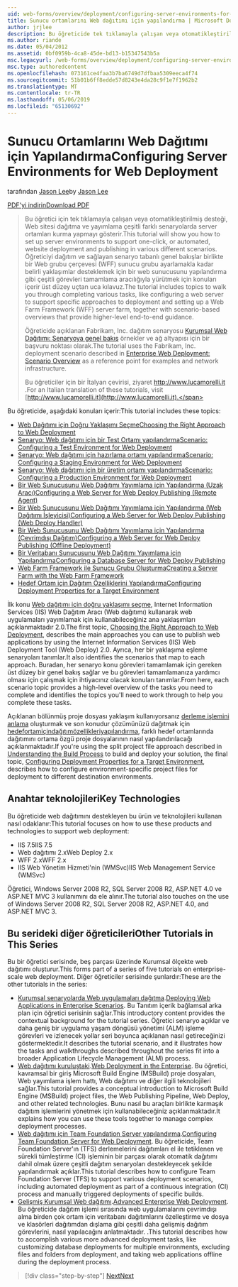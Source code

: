 ```yaml
---
uid: web-forms/overview/deployment/configuring-server-environments-for-web-deployment/configuring-server-environments-for-web-deployment
title: Sunucu ortamlarını Web dağıtımı için yapılandırma | Microsoft Docs
author: jrjlee
description: Bu öğreticide tek tıklamayla çalışan veya otomatikleştirilmiş desteği, Web sitesi dağıtımı ve yayımlama, çeşitli farklı scen server ortamları kurma gösterilecek...
ms.author: riande
ms.date: 05/04/2012
ms.assetid: 0bf0959b-4ca8-45de-bd13-b15347543b5a
msc.legacyurl: /web-forms/overview/deployment/configuring-server-environments-for-web-deployment/configuring-server-environments-for-web-deployment
msc.type: authoredcontent
ms.openlocfilehash: 073161ce4faa3b7ba6749d7dfbaa5309eeca4f74
ms.sourcegitcommit: 51b01b6ff8edde57d8243e4da28c9f1e7f1962b2
ms.translationtype: MT
ms.contentlocale: tr-TR
ms.lasthandoff: 05/06/2019
ms.locfileid: "65130692"
---
```

# <a name="configuring-server-environments-for-web-deployment"></a><span data-ttu-id="567c3-103">Sunucu Ortamlarını Web Dağıtımı için Yapılandırma</span><span class="sxs-lookup"><span data-stu-id="567c3-103">Configuring Server Environments for Web Deployment</span></span>

<span data-ttu-id="567c3-104">tarafından [Jason Lee](https://github.com/jrjlee)</span><span class="sxs-lookup"><span data-stu-id="567c3-104">by [Jason Lee](https://github.com/jrjlee)</span></span>

[<span data-ttu-id="567c3-105">PDF'yi indirin</span><span class="sxs-lookup"><span data-stu-id="567c3-105">Download PDF</span></span>](https://msdnshared.blob.core.windows.net/media/MSDNBlogsFS/prod.evol.blogs.msdn.com/CommunityServer.Blogs.Components.WeblogFiles/00/00/00/63/56/8130.DeployingWebAppsInEnterpriseScenarios.pdf)

> <span data-ttu-id="567c3-106">Bu öğretici için tek tıklamayla çalışan veya otomatikleştirilmiş desteği, Web sitesi dağıtma ve yayımlama çeşitli farklı senaryolarda server ortamları kurma yapmayı gösterir.</span><span class="sxs-lookup"><span data-stu-id="567c3-106">This tutorial will show you how to set up server environments to support one-click, or automated, website deployment and publishing in various different scenarios.</span></span> <span data-ttu-id="567c3-107">Öğreticiyi dağıtım ve sağlayan senaryo tabanlı genel bakışlar birlikte bir Web grubu çerçevesi (WFF) sunucu grubu ayarlamakla kadar belirli yaklaşımlar desteklemek için bir web sunucusunu yapılandırma gibi çeşitli görevleri tamamlama aracılığıyla yürütmek için konuları içerir üst düzey uçtan uca kılavuz.</span><span class="sxs-lookup"><span data-stu-id="567c3-107">The tutorial includes topics to walk you through completing various tasks, like configuring a web server to support specific approaches to deployment and setting up a Web Farm Framework (WFF) server farm, together with scenario-based overviews that provide higher-level end-to-end guidance.</span></span>
> 
> <span data-ttu-id="567c3-108">Öğreticide açıklanan Fabrikam, Inc. dağıtım senaryosu [Kurumsal Web Dağıtımı: Senaryoya genel bakış](../deploying-web-applications-in-enterprise-scenarios/enterprise-web-deployment-scenario-overview.md) örnekler ve ağ altyapısı için bir başvuru noktası olarak.</span><span class="sxs-lookup"><span data-stu-id="567c3-108">The tutorial uses the Fabrikam, Inc. deployment scenario described in [Enterprise Web Deployment: Scenario Overview](../deploying-web-applications-in-enterprise-scenarios/enterprise-web-deployment-scenario-overview.md) as a reference point for examples and network infrastructure.</span></span>
> 
> <span data-ttu-id="567c3-109">Bu öğreticiler için bir İtalyan çevirisi, ziyaret [ http://www.lucamorelli.it ](http://www.lucamorelli.it).</span><span class="sxs-lookup"><span data-stu-id="567c3-109">For an Italian translation of these tutorials, visit [http://www.lucamorelli.it](http://www.lucamorelli.it).</span></span>

<span data-ttu-id="567c3-110">Bu öğreticide, aşağıdaki konuları içerir:</span><span class="sxs-lookup"><span data-stu-id="567c3-110">This tutorial includes these topics:</span></span>

- [<span data-ttu-id="567c3-111">Web Dağıtımı için Doğru Yaklaşımı Seçme</span><span class="sxs-lookup"><span data-stu-id="567c3-111">Choosing the Right Approach to Web Deployment</span></span>](choosing-the-right-approach-to-web-deployment.md)
- [<span data-ttu-id="567c3-112">Senaryo: Web dağıtımı için bir Test Ortamı yapılandırma</span><span class="sxs-lookup"><span data-stu-id="567c3-112">Scenario: Configuring a Test Environment for Web Deployment</span></span>](scenario-configuring-a-test-environment-for-web-deployment.md)
- [<span data-ttu-id="567c3-113">Senaryo: Web dağıtımı için hazırlama ortamı yapılandırma</span><span class="sxs-lookup"><span data-stu-id="567c3-113">Scenario: Configuring a Staging Environment for Web Deployment</span></span>](scenario-configuring-a-staging-environment-for-web-deployment.md)
- [<span data-ttu-id="567c3-114">Senaryo: Web dağıtımı için bir üretim ortamı yapılandırma</span><span class="sxs-lookup"><span data-stu-id="567c3-114">Scenario: Configuring a Production Environment for Web Deployment</span></span>](scenario-configuring-a-production-environment-for-web-deployment.md)
- [<span data-ttu-id="567c3-115">Bir Web Sunucusunu Web Dağıtımı Yayımlama için Yapılandırma (Uzak Aracı)</span><span class="sxs-lookup"><span data-stu-id="567c3-115">Configuring a Web Server for Web Deploy Publishing (Remote Agent)</span></span>](configuring-a-web-server-for-web-deploy-publishing-remote-agent.md)
- [<span data-ttu-id="567c3-116">Bir Web Sunucusunu Web Dağıtımı Yayımlama için Yapılandırma (Web Dağıtımı İşleyicisi)</span><span class="sxs-lookup"><span data-stu-id="567c3-116">Configuring a Web Server for Web Deploy Publishing (Web Deploy Handler)</span></span>](configuring-a-web-server-for-web-deploy-publishing-web-deploy-handler.md)
- [<span data-ttu-id="567c3-117">Bir Web Sunucusunu Web Dağıtımı Yayımlama için Yapılandırma (Çevrimdışı Dağıtım)</span><span class="sxs-lookup"><span data-stu-id="567c3-117">Configuring a Web Server for Web Deploy Publishing (Offline Deployment)</span></span>](configuring-a-web-server-for-web-deploy-publishing-offline-deployment.md)
- [<span data-ttu-id="567c3-118">Bir Veritabanı Sunucusunu Web Dağıtımı Yayımlama için Yapılandırma</span><span class="sxs-lookup"><span data-stu-id="567c3-118">Configuring a Database Server for Web Deploy Publishing</span></span>](configuring-a-database-server-for-web-deploy-publishing.md)
- [<span data-ttu-id="567c3-119">Web Farm Framework ile Sunucu Grubu Oluşturma</span><span class="sxs-lookup"><span data-stu-id="567c3-119">Creating a Server Farm with the Web Farm Framework</span></span>](creating-a-server-farm-with-the-web-farm-framework.md)
- [<span data-ttu-id="567c3-120">Hedef Ortam için Dağıtım Özelliklerini Yapılandırma</span><span class="sxs-lookup"><span data-stu-id="567c3-120">Configuring Deployment Properties for a Target Environment</span></span>](configuring-deployment-properties-for-a-target-environment.md)

<span data-ttu-id="567c3-121">İlk konu [Web dağıtımı için doğru yaklaşımı seçme](choosing-the-right-approach-to-web-deployment.md), Internet Information Services (IIS) Web Dağıtım Aracı (Web dağıtımı) kullanarak web uygulamaları yayımlamak için kullanabileceğiniz ana yaklaşımları açıklanmaktadır 2.0.</span><span class="sxs-lookup"><span data-stu-id="567c3-121">The first topic, [Choosing the Right Approach to Web Deployment](choosing-the-right-approach-to-web-deployment.md), describes the main approaches you can use to publish web applications by using the Internet Information Services (IIS) Web Deployment Tool (Web Deploy) 2.0.</span></span> <span data-ttu-id="567c3-122">Ayrıca, her bir yaklaşıma eşleme senaryoları tanımlar.</span><span class="sxs-lookup"><span data-stu-id="567c3-122">It also identifies the scenarios that map to each approach.</span></span> <span data-ttu-id="567c3-123">Buradan, her senaryo konu görevleri tamamlamak için gereken üst düzey bir genel bakış sağlar ve bu görevleri tamamlamanıza yardımcı olması için çalışmak için ihtiyacınız olacak konuları tanımlar.</span><span class="sxs-lookup"><span data-stu-id="567c3-123">From here, each scenario topic provides a high-level overview of the tasks you need to complete and identifies the topics you'll need to work through to help you complete these tasks.</span></span>

<span data-ttu-id="567c3-124">Açıklanan bölünmüş proje dosyası yaklaşım kullanıyorsanız [derleme işlemini anlama](../web-deployment-in-the-enterprise/understanding-the-build-process.md) oluşturmak ve son konudur çözümünüzü dağıtmak için [hedefortamiçindağıtımözellikleriyapılandırma](configuring-deployment-properties-for-a-target-environment.md), farklı hedef ortamlarında dağıtımını ortama özgü proje dosyalarının nasıl yapılandırılacağı açıklanmaktadır.</span><span class="sxs-lookup"><span data-stu-id="567c3-124">If you're using the split project file approach described in [Understanding the Build Process](../web-deployment-in-the-enterprise/understanding-the-build-process.md) to build and deploy your solution, the final topic, [Configuring Deployment Properties for a Target Environment](configuring-deployment-properties-for-a-target-environment.md), describes how to configure environment-specific project files for deployment to different destination environments.</span></span>

## <a name="key-technologies"></a><span data-ttu-id="567c3-125">Anahtar teknolojileri</span><span class="sxs-lookup"><span data-stu-id="567c3-125">Key Technologies</span></span>

<span data-ttu-id="567c3-126">Bu öğreticide web dağıtımını destekleyen bu ürün ve teknolojileri kullanan nasıl odaklanır:</span><span class="sxs-lookup"><span data-stu-id="567c3-126">This tutorial focuses on how to use these products and technologies to support web deployment:</span></span>

- <span data-ttu-id="567c3-127">IIS 7.5</span><span class="sxs-lookup"><span data-stu-id="567c3-127">IIS 7.5</span></span>
- <span data-ttu-id="567c3-128">Web dağıtımı 2.x</span><span class="sxs-lookup"><span data-stu-id="567c3-128">Web Deploy 2.x</span></span>
- <span data-ttu-id="567c3-129">WFF 2.x</span><span class="sxs-lookup"><span data-stu-id="567c3-129">WFF 2.x</span></span>
- <span data-ttu-id="567c3-130">IIS Web Yönetim Hizmeti'nin (WMSvc)</span><span class="sxs-lookup"><span data-stu-id="567c3-130">IIS Web Management Service (WMSvc)</span></span>

<span data-ttu-id="567c3-131">Öğretici, Windows Server 2008 R2, SQL Server 2008 R2, ASP.NET 4.0 ve ASP.NET MVC 3 kullanımını da ele alınır.</span><span class="sxs-lookup"><span data-stu-id="567c3-131">The tutorial also touches on the use of Windows Server 2008 R2, SQL Server 2008 R2, ASP.NET 4.0, and ASP.NET MVC 3.</span></span>

## <a name="other-tutorials-in-this-series"></a><span data-ttu-id="567c3-132">Bu serideki diğer öğreticileri</span><span class="sxs-lookup"><span data-stu-id="567c3-132">Other Tutorials in This Series</span></span>

<span data-ttu-id="567c3-133">Bu bir öğretici serisinde, beş parçası üzerinde Kurumsal ölçekte web dağıtımı oluşturur.</span><span class="sxs-lookup"><span data-stu-id="567c3-133">This forms part of a series of five tutorials on enterprise-scale web deployment.</span></span> <span data-ttu-id="567c3-134">Diğer öğreticiler serisinde şunlardır:</span><span class="sxs-lookup"><span data-stu-id="567c3-134">These are the other tutorials in the series:</span></span>

- <span data-ttu-id="567c3-135">[Kurumsal senaryolarda Web uygulamaları dağıtma](../deploying-web-applications-in-enterprise-scenarios/deploying-web-applications-in-enterprise-scenarios.md).</span><span class="sxs-lookup"><span data-stu-id="567c3-135">[Deploying Web Applications in Enterprise Scenarios](../deploying-web-applications-in-enterprise-scenarios/deploying-web-applications-in-enterprise-scenarios.md).</span></span> <span data-ttu-id="567c3-136">Bu Tanıtım içerik bağlamsal arka plan için öğretici serisinin sağlar.</span><span class="sxs-lookup"><span data-stu-id="567c3-136">This introductory content provides the contextual background for the tutorial series.</span></span> <span data-ttu-id="567c3-137">Öğretici senaryo açıklar ve daha geniş bir uygulama yaşam döngüsü yönetimi (ALM) işleme görevleri ve izlenecek yollar seri boyunca açıklanan nasıl getireceğinizi göstermektedir.</span><span class="sxs-lookup"><span data-stu-id="567c3-137">It describes the tutorial scenario, and it illustrates how the tasks and walkthroughs described throughout the series fit into a broader Application Lifecycle Management (ALM) process.</span></span>
- <span data-ttu-id="567c3-138">[Web dağıtımı kuruluştaki](../web-deployment-in-the-enterprise/web-deployment-in-the-enterprise.md).</span><span class="sxs-lookup"><span data-stu-id="567c3-138">[Web Deployment in the Enterprise](../web-deployment-in-the-enterprise/web-deployment-in-the-enterprise.md).</span></span> <span data-ttu-id="567c3-139">Bu öğretici, kavramsal bir giriş Microsoft Build Engine (MSBuild) proje dosyaları, Web yayımlama işlem hattı, Web dağıtımı ve diğer ilgili teknolojileri sağlar.</span><span class="sxs-lookup"><span data-stu-id="567c3-139">This tutorial provides a conceptual introduction to Microsoft Build Engine (MSBuild) project files, the Web Publishing Pipeline, Web Deploy, and other related technologies.</span></span> <span data-ttu-id="567c3-140">Bunu nasıl bu araçları birlikte karmaşık dağıtım işlemlerini yönetmek için kullanabileceğiniz açıklanmaktadır.</span><span class="sxs-lookup"><span data-stu-id="567c3-140">It explains how you can use these tools together to manage complex deployment processes.</span></span>
- <span data-ttu-id="567c3-141">[Web dağıtımı için Team Foundation Server yapılandırma](../configuring-team-foundation-server-for-web-deployment/configuring-team-foundation-server-for-web-deployment.md).</span><span class="sxs-lookup"><span data-stu-id="567c3-141">[Configuring Team Foundation Server for Web Deployment](../configuring-team-foundation-server-for-web-deployment/configuring-team-foundation-server-for-web-deployment.md).</span></span> <span data-ttu-id="567c3-142">Bu öğreticide, Team Foundation Server'ın (TFS) derlemelerini dağıtımları el ile tetiklenen ve sürekli tümleştirme (CI) işleminin bir parçası olarak otomatik dağıtımı dahil olmak üzere çeşitli dağıtım senaryoları destekleyecek şekilde yapılandırmak açıklar.</span><span class="sxs-lookup"><span data-stu-id="567c3-142">This tutorial describes how to configure Team Foundation Server (TFS) to support various deployment scenarios, including automated deployment as part of a continuous integration (CI) process and manually triggered deployments of specific builds.</span></span>
- <span data-ttu-id="567c3-143">[Gelişmiş Kurumsal Web dağıtımı](../advanced-enterprise-web-deployment/advanced-enterprise-web-deployment.md).</span><span class="sxs-lookup"><span data-stu-id="567c3-143">[Advanced Enterprise Web Deployment](../advanced-enterprise-web-deployment/advanced-enterprise-web-deployment.md).</span></span> <span data-ttu-id="567c3-144">Bu öğreticide dağıtım işlemi sırasında web uygulamalarını çevrimdışı alma birden çok ortam için veritabanı dağıtımlarını özelleştirme ve dosya ve klasörleri dağıtımdan dışlama gibi çeşitli daha gelişmiş dağıtım görevlerini, nasıl yapılacağını anlatmaktadır. .</span><span class="sxs-lookup"><span data-stu-id="567c3-144">This tutorial describes how to accomplish various more advanced deployment tasks, like customizing database deployments for multiple environments, excluding files and folders from deployment, and taking web applications offline during the deployment process.</span></span>

> [!div class="step-by-step"]
> [<span data-ttu-id="567c3-145">Next</span><span class="sxs-lookup"><span data-stu-id="567c3-145">Next</span></span>](choosing-the-right-approach-to-web-deployment.md)
